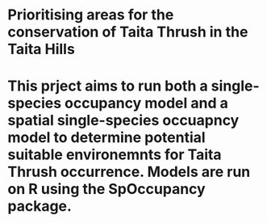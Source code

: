 # Prioritising areas for the conservation of Taita Thrush in the Taita Hills
# This prject aims to run both a single-species occupancy model and a spatial single-species occuapncy model to determine potential suitable environemnts for Taita Thrush occurrence. Models are run on R using the SpOccupancy package.
